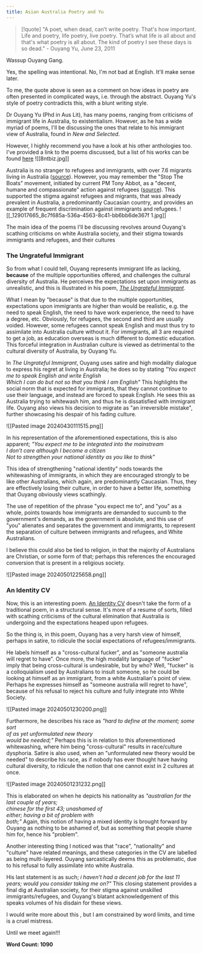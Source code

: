```yaml
---
title: Asian Australia Poetry and Yu
---
```


> [!quote] "A poet, when dead, can’t write poetry. That's how important. Life and poetry, life poetry, live poetry. That’s what life is all about and that's what poetry is all about. The kind of poetry I see these days is so dead." - Ouyang Yu, June 23, 2011

Wassup Ouyang Gang.

Yes, the spelling was intentional. No, I'm not bad at English. It'll make sense later.

To me, the quote above is seen as a comment on how ideas in poetry are often presented in complicated ways, i.e. through the abstract. Ouyang Yu's style of poetry contradicts this, with a blunt writing style. 

Dr Ouyang Yu (Phd in Aus Lit), has many poems, ranging from criticisms of immigrant life in Australia, to existentialism. However, as he has a wide myriad of poems, I'll be discussing the ones that relate to his immigrant view of Australia, found in *New and Selected*.

However, I highly recommend you have a look at his other anthologies too. I've provided a link to the poems discussed, but a list of his works can be found [here](https://www.poetryinternational.com/en/poets-poems/poets/poet/102-684_Yu)
![[8ntbiz.jpg]]

Australia is no stranger to refugees and immigrants, with over 7.6 migrants living in Australia ([source](https://www.abs.gov.au/statistics/people/population/migration-australia/latest-release)). However, you may remember the "Stop The Boats" movement, initiated by current PM Tony Abbot, as a "decent, humane and compassionate" action against refugees ([source](https://www.bbc.com/news/world-australia-64898507)). This supported the stigma against refugees and migrants, that was already prevalent in Australia, a predominantly Caucasian country, and provides an example of frequent discrimination against immigrants and refugees.
![[_129017665_8c7f685a-536a-4563-8c41-bb6bb6de367f 1.jpg]]

The main idea of the poems I'll be discussing revolves around Ouyang's scathing criticisms on white Australia society, and their stigma towards immigrants and refugees, and their cultures
### The Ungrateful Immigrant

So from what I could tell, Ouyang represents immigrant life as lacking, **because** of the multiple opportunities offered, and challenges the cultural diversity of Australia. He perceives the expectations set upon immigrants as unrealistic, and this is illustrated in his poem, [*The Ungrateful Immigrant*](https://www.poetryinternational.com/en/poets-poems/poems/poem/103-825_THE-UNGRATEFUL-IMMIGRANT).

What I mean by "because" is that due to the multiple opportunities, expectations upon immigrants are higher than would be realistic, e.g. the need to speak English, the need to have work experience, the need to have a degree, etc. Obviously, for refugees, the second and third are usually voided. However, some refugees cannot speak English and must thus try to assimilate into Australia culture without it. For immigrants, all 3 are required to get a job, as education overseas is much different to domestic education.
This forceful integration in Australian culture is viewed as detrimental to the cultural diversity of Australia, by Ouyang Yu.

In *The Ungrateful Immigrant*, Ouyang uses satire and high modality dialogue to express his regret at living in Australia; he does so by stating *"You expect me to speak English and write English  
Which I can do but not so that you think I am English"*
This highlights the social norm that is expected for immigrants, that they cannot continue to use their language, and instead are forced to speak English. He sees this as Australia trying to whitewash him, and thus he is dissatisfied with immigrant life.
Ouyang also views his decision to migrate as "an irreversible mistake", further showcasing his despair of his fading culture.

![[Pasted image 20240430111515.png]]

In his representation of the aforementioned expectations, this is also apparent; 
*"You expect me to be integrated into the mainstream  
I don’t care although I become a citizen  
Not to strengthen your national identity as you like to think"*

This idea of strengthening "national identity" nods towards the whitewashing of immigrants, in which they are encouraged strongly to be like other Australians, which again, are predominantly Caucasian. Thus, they are effectively losing their culture, in order to have a better life, something that Ouyang obviously views scathingly. 

The use of repetition of the phrase "you expect me to", and "you" as a whole, points towards how immigrants are demanded to succumb to the government's demands, as the government is absolute, and this use of "you" alienates and separates the government and immigrants, to represent the separation of culture between immigrants and refugees, and White Australians.

I believe this could also be tied to religion, in that the majority of Australians are Christian, or some form of that; perhaps this references the encouraged conversion that is present in a religious society.

![[Pasted image 20240501225658.png]]
### An Identity CV

Now, this is an interesting poem. [An Identity CV](https://www.poetryinternational.com/en/poets-poems/poems/poem/103-817_AN-IDENTITY-CV) doesn't take the form of a traditional poem, in a structural sense. It's more of a resume of sorts, filled with scathing criticisms of the cultural elimination that Australia is undergoing and the expectations heaped upon refugees.

So the thing is, in this poem, Ouyang has a very harsh view of himself, perhaps in satire, to ridicule the social expectations of refugees/immigrants. 

He labels himself as a "cross-cultural fucker", and as "someone australia will regret to have". Once more, the high modality language of "fucker" imply that being cross-cultural is undesirable, but by who? Well, "fucker" is a colloquialism used by Australians to insult someone, so he could be looking at himself as an immigrant, from a white Australian's point of view. Perhaps he expresses himself as "someone australia will regret to have", because of his refusal to reject his culture and fully integrate into White Society.

![[Pasted image 20240501230200.png]]


Furthermore, he describes his race as 
*"hard to define at the moment; some sort  
of as yet unformulated new theory  
would be needed;"*
Perhaps this is in relation to this aforementioned whitewashing, where him being "cross-cultural" results in race/culture dysphoria. Satire is also used, when an "unformulated new theory would be needed" to describe his race, as if nobody has ever thought have having cultural diversity, to ridicule the notion that one cannot exist in 2 cultures at once.

![[Pasted image 20240501231232.png]]

This is elaborated on when he depicts his nationality as
*"australian for the last couple of years;  
chinese for the first 43; unashamed of  
either; having a bit of problem with  
both;"*
Again, this notion of having a mixed identity is brought forward by Ouyang as nothing to be ashamed of, but as something that people shame him for, hence his "problem". 

Another interesting thing I noticed was that "race", "nationality" and "culture" have related meanings, and these categories in the CV are labelled as being multi-layered. Ouyang sarcastically deems this as problematic, due to his refusal to fully assimilate into white Australia.

His last statement is as such;
*i haven’t had a decent job for the last 11  
years; would you consider taking me on?"* 
This closing statement provides a final dig at Australian society, for their stigma against unskilled immigrants/refugees, and Ouyang's blatant acknowledgement of this speaks volumes of his disdain for these views.


I would write more about this , but I am constrained by word limits, and time is a cruel mistress.

Until we meet again!!!

**Word Count: 1090**